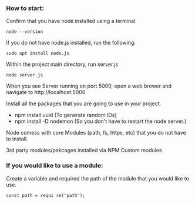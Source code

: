 ### How to start:

Confirm that you have node installed using a terminal.
```
node --version
```

If you do not have node.js installed, run the following: 
```
sudo apt install node.js
```

Within the project main directory, run server.js
```
node server.js
```

When you see Server running on port 5000, open a web brower and navigate to http://localhost:5000

Install all the packages that you are going to use in your project.

* npm install uuid (To generate random IDs)
* npm install -D nodemon (So you don't have to restart the node server.)

Node comess with core Modules (path, fs, https, etc) that you do not have to install. 

3rd party modules/pakcages installed via NPM
Custom modules

### If you would like to use a module:
Create a variable and required the path of the module that you would like to use.
```
const path = requi re('path');
```